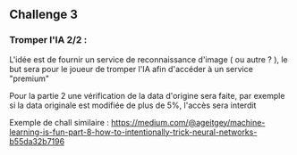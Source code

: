## Challenge 3
### Tromper l'IA 2/2 :
L'idée est de fournir un service de reconnaissance d'image ( ou autre ? ), le but sera pour le joueur de tromper l'IA afin d'accéder à un service "premium" 

Pour la partie 2 une vérification de la data d'origine sera faite, par exemple si la data originale est modifiée de plus de 5%, l'accès sera interdit 

Exemple de chall similaire : https://medium.com/@ageitgey/machine-learning-is-fun-part-8-how-to-intentionally-trick-neural-networks-b55da32b7196
